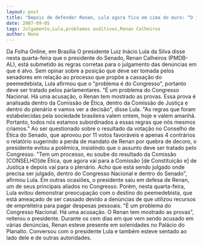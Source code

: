 ```yaml
---
layout: post
title: "Depois de defender Renan, Lula agora fica em cima do muro: “O julgamento de Renan é problema do Congresso” "
date: 2007-09-05
tags: Julgamento,Lula,problemas auditivos,Renan Calheiros
author: None
---
```

Da Folha Online, em Bras&iacute;lia 
O presidente Luiz In&aacute;cio Lula da Silva disse nesta quarta-feira que o presidente do Senado, Renan Calheiros (PMDB-AL), est&aacute; submetido &agrave;s regras corretas para o julgamento das den&uacute;ncias em que &eacute; alvo. Sem opinar sobre a posi&ccedil;&atilde;o que deve ser tomada pelos senadores em rela&ccedil;&atilde;o ao processo que prop&otilde;e a cassa&ccedil;&atilde;o do peemedebista, Lula afirmou que o &quot;problema &eacute; do Congresso&quot;, portanto deve ser tratado pelos parlamentares. 
&quot;&Eacute; um problema do Congresso Nacional. H&aacute; uma acusa&ccedil;&atilde;o, o Renan tem mostrado as provas. Essa prova &eacute; analisada dentro da Comiss&atilde;o de &Eacute;tica, dentro da Comiss&atilde;o de Justi&ccedil;a e dentro do plen&aacute;rio e vamos ver a decis&atilde;o&quot;, disse Lula. &quot;As regras que foram estabelecidas pela sociedade brasileira valem ontem, hoje e valem amanh&atilde;. Portanto, todos n&oacute;s estamos subordinados a essas regras que n&oacute;s mesmos criamos.&quot; 
Ao ser questionado sobre o resultado da vota&ccedil;&atilde;o no Conselho de &Eacute;tica do Senado, que aprovou por 11 votos favor&aacute;veis e apenas 4 contr&aacute;rios o relat&oacute;rio sugerindo a perda de mandato de Renan por quebra de decoro, o presidente evitou a pol&ecirc;mica, insistindo que o assunto deve ser tratado pelo Congresso. 
&quot;Tem um processo, eu soube do resultado da Comiss&atilde;o [CONSELHO]de &Eacute;tica, que agora vai para a Comiss&atilde;o [de Constitui&ccedil;&atilde;o e] de Justi&ccedil;a e depois vai para o plen&aacute;rio. Acho que est&aacute; sendo julgado onde precisa ser julgado, dentro do Congresso Nacional e dentro do Senado&quot;, afirmou Lula. 
Em outras ocasi&otilde;es, o presidente saiu em defesa de Renan, um de seus principais aliados no Congresso. Por&eacute;m, nesta quarta-feira, Lula evitou demonstrar preocupa&ccedil;&atilde;o com o destino do peemedebista, que est&aacute; amea&ccedil;ado de ser cassado devido a den&uacute;ncias de que utilizou recursos de empreiteira para pagar despesas pessoais. 
&quot;&Eacute; um problema do Congresso Nacional. H&aacute; uma acusa&ccedil;&atilde;o. O Renan tem mostrado as provas&quot;, reiterou o presidente. 
Durante os cem dias em que vem sendo acusado em v&aacute;rias den&uacute;ncias, Renan esteve presente em solenidades no Pal&aacute;cio do Planalto. Conversou com o presidente Lula e tamb&eacute;m esteve sentado ao lado dele e de outras autoridades. 
 